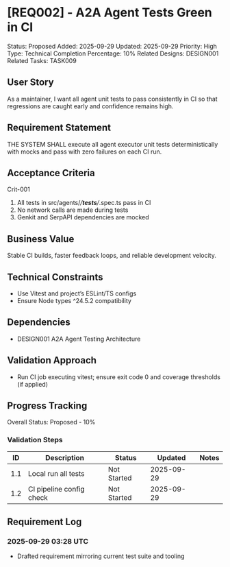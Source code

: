 # [REQ002] - A2A Agent Tests Green in CI

Status: Proposed
Added: 2025-09-29
Updated: 2025-09-29
Priority: High
Type: Technical
Completion Percentage: 10%
Related Designs: DESIGN001
Related Tasks: TASK009

## User Story
As a maintainer, I want all agent unit tests to pass consistently in CI so that regressions are caught early and confidence remains high.

## Requirement Statement
THE SYSTEM SHALL execute all agent executor unit tests deterministically with mocks and pass with zero failures on each CI run.

## Acceptance Criteria
Crit-001
1. All tests in src/agents/*/__tests__/*.spec.ts pass in CI
2. No network calls are made during tests
3. Genkit and SerpAPI dependencies are mocked

## Business Value
Stable CI builds, faster feedback loops, and reliable development velocity.

## Technical Constraints
- Use Vitest and project’s ESLint/TS configs
- Ensure Node types ^24.5.2 compatibility

## Dependencies
- DESIGN001 A2A Agent Testing Architecture

## Validation Approach
- Run CI job executing vitest; ensure exit code 0 and coverage thresholds (if applied)

## Progress Tracking

Overall Status: Proposed - 10%

### Validation Steps
| ID | Description | Status | Updated | Notes |
|----|-------------|--------|---------|-------|
| 1.1 | Local run all tests | Not Started | 2025-09-29 | |
| 1.2 | CI pipeline config check | Not Started | 2025-09-29 | |

## Requirement Log
### 2025-09-29 03:28 UTC
- Drafted requirement mirroring current test suite and tooling
